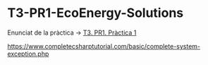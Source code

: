 # T3-PR1-EcoEnergy-Solutions

Enunciat de la pràctica -> [T3. PR1. Pràctica 1](https://docs.google.com/document/d/1bN0BW-bYcF3e6OlEpskeBdttGlS6fIVUBbqIXBqyyhY/edit?usp=sharing)

https://www.completecsharptutorial.com/basic/complete-system-exception.php
